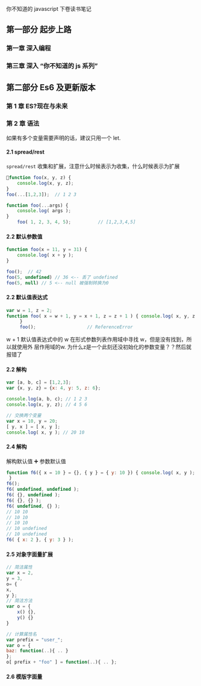 你不知道的 javascript 下卷读书笔记

## 第一部分 起步上路

### 第一章 深入编程

### 第三章 深入 “你不知道的 js 系列”

## 第二部分 Es6 及更新版本

### 第 1 章 ES?现在与未来

### 第 2 章 语法

如果有多个变量需要声明的话，建议只用一个 let.

#### <a id="2.1 spread/rest">2.1 spread/rest</a>

`spread/rest` 收集和扩展，注意什么时候表示为收集，什么时候表示为扩展

```js
function foo(x, y, z) {
    console.log(x, y, z);
}
foo(...[1,2,3]);  // 1 2 3
```

```js
function foo(...args) { 
    console.log( args );
}
    foo( 1, 2, 3, 4, 5);          // [1,2,3,4,5]
```

#### <a id="2.2 默认参数值">2.2 默认参数值</a>

```js
function foo(x = 11, y = 31) { 
    console.log( x + y );
}

foo();  // 42
foo(5, undefined) // 36 <-- 丢了 undefined
foo(5, null) // 5 <-- null 被强制转换为0
```

#### <a id="2.2 默认值表达式">2.2 默认值表达式</a>

```js
var w = 1, z = 2;
function foo( x = w + 1, y = x + 1, z = z + 1 ) { console.log( x, y, z );
     }
     foo();                   // ReferenceError
```

w + 1 默认值表达式中的 w 在形式参数列表作用域中寻找 w，但是没有找到，所以就使用外 层作用域的w.
为什么z是一个此刻还没初始化的参数变量？？然后就报错了

#### <a id="2.3 解构">2.2 解构</a>

```js
var [a, b, c] = [1,2,3];
var {x, y, z} = {x: 4, y: 5, z: 6};

console.log(a, b, c); // 1 2 3
console.log(x, y, z); // 4 5 6

// 交换两个变量
var x = 10, y = 20;
[ y, x ] = [ x, y ];
console.log( x, y ); // 20 10
```

#### <a id="2.4 解构">2.4 解构</a>

解构默认值 ➕ 参数默认值

```js
function f6({ x = 10 } = {}, { y } = { y: 10 }) { console.log( x, y );
 }
f6();
f6( undefined, undefined );
f6( {}, undefined );
f6( {}, {} );
f6( undefined, {} );
// 10 10
// 10 10
// 10 10
// 10 undefined
// 10 undefined
f6( { x: 2 }, { y: 3 } );
```

#### <a id="2.5 对象字面量扩展">2.5 对象字面量扩展</a>

```js
// 简洁属性
var x = 2, 
y = 3, 
o= {
x,
y };
// 简洁方法
var o = { 
    x() {},
    y() {} 
}

// 计算属性名
var prefix = "user_";
var o = {
baz: function(..){ .. }
};
o[ prefix + "foo" ] = function(..){ .. };
```

#### <a id="2.6 模版字面量">2.6 模版字面量</a>


